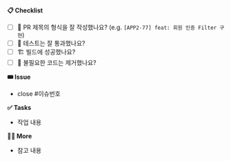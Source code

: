 **📋 Checklist**
- [ ] 🔀 PR 제목의 형식을 잘 작성했나요? (e.g. `[APP2-77] feat: 회원 인증 Filter 구현`) 
- [ ] 💯 테스트는 잘 통과했나요?
- [ ] 🏗️ 빌드에 성공했나요?
- [ ] 🧹 불필요한 코드는 제거했나요?

**🎟️ Issue**
- close #이슈번호

**✅ Tasks**
- 작업 내용

**🙋🏻 More**
- 참고 내용
